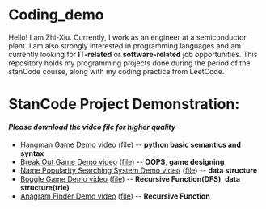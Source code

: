 # Coding_demo
Hello! I am Zhi-Xiu. Currently, I work as an engineer at a semiconductor plant. 
I am also strongly interested in programming languages and am currently looking for **IT-related** or **software-related** job opportunities. 
This repository holds my programming projects done during the period of the stanCode course, along with my coding practice from LeetCode.

# StanCode Project Demonstration:
#### *Please download the video file for higher quality*
- [Hangman Game Demo video](<https://drive.google.com/file/d/14q9K7lfZXiwqNzvI9dk5ADWbJZLs5dwB/view?usp=sharing>)  ([file](<https://github.com/zhixiulin1996/Coding_demo/tree/main/stanCode_projects/Hangman%20Game>)) -- **python basic semantics and syntax**
- [Break Out Game Demo video](<https://drive.google.com/file/d/14HGs4fGLV4uSspd1ecJGUyee1B3_SAw2/view?usp=sharing>)  ([file](<https://github.com/zhixiulin1996/Coding_demo/tree/main/stanCode_projects/Break%20Out%20Game>)) -- **OOPS**, **game designing**
- [Name Popularity Searching System Demo video](<https://drive.google.com/file/d/14PrjoJjjQ3j72xoBb9r3z55cFXXeW0Xk/view?usp=sharing>)  ([file](<https://github.com/zhixiulin1996/Coding_demo/tree/main/stanCode_projects/Name%20Popularity%20Searching%20System>)) -- **data structure**
- [Boggle Game Demo video](<https://drive.google.com/file/d/1580I_KSF0g2yQsz49R2J2jIECS6azNWr/view?usp=sharing>)  ([file](<https://github.com/zhixiulin1996/Coding_demo/tree/main/stanCode_projects/Boggle%20Game>)) -- **Recursive Function(DFS)**, **data structure(trie)**
- [Anagram Finder Demo video](<https://drive.google.com/file/d/15L0-GZgQ9XVBtXxZS71EiooS_g_2U0zl/view?usp=sharing>)  ([file](<https://github.com/zhixiulin1996/Coding_demo/tree/main/stanCode_projects/Anagram%20Finder>)) -- **Recursive Function**
